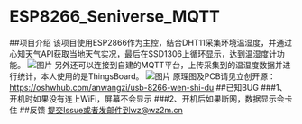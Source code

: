 # ESP8266_Seniverse_MQTT
##项目介绍
该项目使用ESP2866作为主控，结合DHT11采集环境温湿度，并通过心知天气API获取当地天气实况，最后在SSD1306上循环显示，达到温湿度计功能。
![图片](https://github.com/AnWangzi/ESP8266_Seniverse_MQTT/assets/36923553/41f78778-47a7-4018-9e4c-828fa57b38f5)
另外还可以连接到自建的MQTT平台，上传采集到的温湿度数据并进行统计，本人使用的是ThingsBoard。
![图片](https://github.com/AnWangzi/ESP8266_Seniverse_MQTT/assets/36923553/5a574e1a-8400-483d-9d61-7909f1e0fa69)
原理图及PCB请见立创开源：https://oshwhub.com/anwangzi/usb-8266-wen-shi-du
##已知BUG
###1、开机时如果没有连上WiFi，屏幕不会显示
###2、开机后如果断网，数据显示会卡住
##反馈
提交Issue或者发邮件到wz@wz2m.cn
